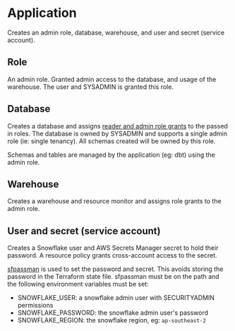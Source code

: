 # Application

Creates an admin role, database, warehouse, and user and secret (service account).

## Role

An admin role. Granted admin access to the database, and usage of the warehouse.
The user and SYSADMIN is granted this role.

## Database

Creates a database and assigns [reader and admin role grants](database.tf) to the passed in roles. The database is owned by SYSADMIN and supports a single admin role (ie: single tenancy). All schemas created will be owned by this role.

Schemas and tables are managed by the application (eg: dbt) using the admin role.

## Warehouse

Creates a warehouse and resource monitor and assigns role grants to the admin role.

## User and secret (service account)

Creates a Snowflake user and AWS Secrets Manager secret to hold their password. A resource policy grants cross-account access to the secret.

[sfpassman](https://github.com/tekumara/sfpassman) is used to set the password and secret. This avoids storing the password in the Terraform state file. sfpassman must be on the path and the following environment variables must be set:

- SNOWFLAKE_USER: a snowflake admin user with SECURITYADMIN permissions
- SNOWFLAKE_PASSWORD: the snowflake admin user's password
- SNOWFLAKE_REGION: the snowflake region, eg: `ap-southeast-2`
